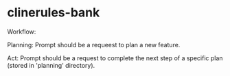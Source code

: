 # clinerules-bank

Workflow:

Planning:
Prompt should be a requeest to plan a new feature.

Act:
Prompt should be a request to complete the next step of a specific plan (stored in 'planning' directory).
